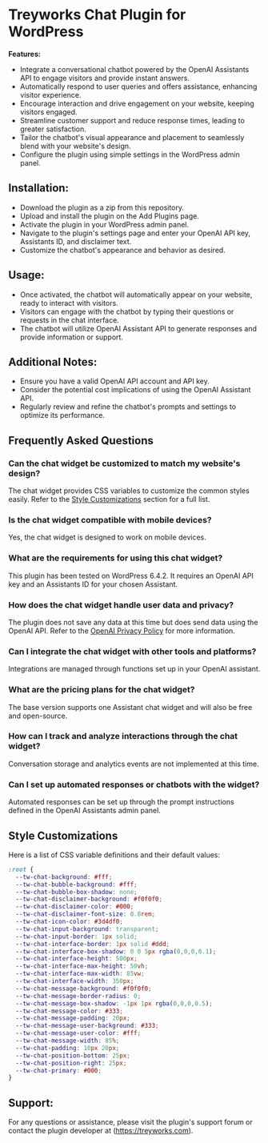 # Treyworks Chat Plugin for WordPress

**Features:**

* Integrate a conversational chatbot powered by the OpenAI Assistants API to engage visitors and provide instant answers.
* Automatically respond to user queries and offers assistance, enhancing visitor experience.
* Encourage interaction and drive engagement on your website, keeping visitors engaged.
* Streamline customer support and reduce response times, leading to greater satisfaction.
* Tailor the chatbot's visual appearance and placement to seamlessly blend with your website's design.
* Configure the plugin using simple settings in the WordPress admin panel.

## Installation:

* Download the plugin as a zip from this repository.
* Upload and install the plugin on the Add Plugins page.
* Activate the plugin in your WordPress admin panel.
* Navigate to the plugin's settings page and enter your OpenAI API key, Assistants ID, and disclaimer text.
* Customize the chatbot's appearance and behavior as desired.

## Usage:

* Once activated, the chatbot will automatically appear on your website, ready to interact with visitors.
* Visitors can engage with the chatbot by typing their questions or requests in the chat interface.
* The chatbot will utilize OpenAI Assistant API to generate responses and provide information or support.

## Additional Notes:

* Ensure you have a valid OpenAI API account and API key.
* Consider the potential cost implications of using the OpenAI Assistant API.
* Regularly review and refine the chatbot's prompts and settings to optimize its performance.

## Frequently Asked Questions

### Can the chat widget be customized to match my website's design?
The chat widget provides CSS variables to customize the common styles easily. Refer to the [Style Customizations](#style-customizations) section for a full list.

### Is the chat widget compatible with mobile devices?
Yes, the chat widget is designed to work on mobile devices.

### What are the requirements for using this chat widget?
This plugin has been tested on WordPress 6.4.2. It requires an OpenAI API key and an Assistants ID for your chosen Assistant. 

### How does the chat widget handle user data and privacy?
The plugin does not save any data at this time but does send data using the OpenAI API. Refer to the [OpenAI Privacy Policy](https://openai.com/policies/privacy-policy) for more information.

### Can I integrate the chat widget with other tools and platforms?
Integrations are managed through functions set up in your OpenAI assistant.

### What are the pricing plans for the chat widget?
The base version supports one Assistant chat widget and will also be free and open-source.

### How can I track and analyze interactions through the chat widget?
Conversation storage and analytics events are not implemented at this time.

### Can I set up automated responses or chatbots with the widget?
Automated responses can be set up through the prompt instructions defined in the OpenAI Assistants admin panel.

## Style Customizations
Here is a list of CSS variable definitions and their default values:
```css
:root {
  --tw-chat-background: #fff;
  --tw-chat-bubble-background: #fff;
  --tw-chat-bubble-box-shadow: none;
  --tw-chat-disclaimer-background: #f0f0f0;
  --tw-chat-disclaimer-color: #000;
  --tw-chat-disclaimer-font-size: 0.8rem;
  --tw-chat-icon-color: #3d4df0;
  --tw-chat-input-background: transparent;
  --tw-chat-input-border: 1px solid;
  --tw-chat-interface-border: 1px solid #ddd;
  --tw-chat-interface-box-shadow: 0 0 5px rgba(0,0,0,0.1);
  --tw-chat-interface-height: 500px;
  --tw-chat-interface-max-height: 50vh;
  --tw-chat-interface-max-width: 85vw;
  --tw-chat-interface-width: 350px;
  --tw-chat-message-background: #f0f0f0;
  --tw-chat-message-border-radius: 0;
  --tw-chat-message-box-shadow: -1px 1px rgba(0,0,0,0.5);
  --tw-chat-message-color: #333;
  --tw-chat-message-padding: 20px;
  --tw-chat-message-user-background: #333;
  --tw-chat-message-user-color: #fff;
  --tw-chat-message-width: 85%;
  --tw-chat-padding: 10px 20px;
  --tw-chat-position-bottom: 25px;
  --tw-chat-position-right: 25px;
  --tw-chat-primary: #000;
}
```

## Support:

For any questions or assistance, please visit the plugin's support forum or contact the plugin developer at (https://treyworks.com).